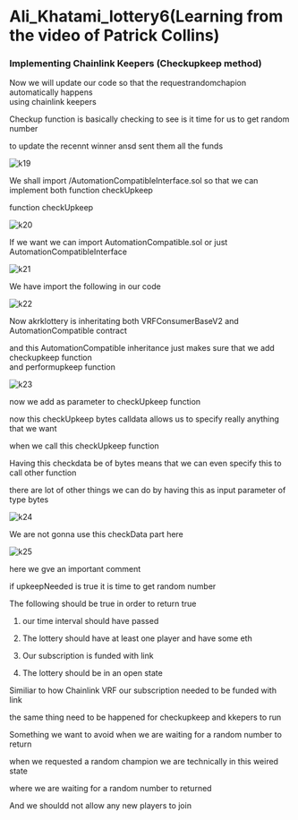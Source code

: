 # Ali_Khatami_lottery6(Learning from the video of Patrick Collins)

### Implementing Chainlink Keepers (Checkupkeep method)

Now we will update our code so that the requestrandomchapion automatically happens <br>
using chainlink keepers <br>


Checkup function is basically checking to see is it time for us to get random number <br>

to update the recennt winner ansd sent them all the funds <br>

![k19](https://github.com/C191068/Ali_Khatami_Lottery6/assets/89090776/64abddf0-f534-48b3-bd39-d664c30d2861)

We shall import  /AutomationCompatibleInterface.sol so that we can implement both function checkUpkeep <br>

function checkUpkeep <br>

![k20](https://github.com/C191068/Ali_Khatami_Lottery6/assets/89090776/0304feec-5a90-445e-b97e-45f936fc0fa3)

If we want we can import AutomationCompatible.sol or just AutomationCompatibleInterface <br>

![k21](https://github.com/C191068/Ali_Khatami_Lottery6/assets/89090776/0f986848-a35d-4db0-9046-2113389ba40a)

We have import the following in our code <br>

![k22](https://github.com/C191068/Ali_Khatami_Lottery6/assets/89090776/f13090db-3141-44b9-bf0c-f8c767179337)

Now akrklottery is inheritating both VRFConsumerBaseV2 and AutomationCompatible contract <br>

and this AutomationCompatible inheritance just makes sure that we add checkupkeep function <br>
and performupkeep function <br>

![k23](https://github.com/C191068/Ali_Khatami_Lottery6/assets/89090776/163f1944-4d29-4398-b64d-9d1276e03f84)

now we add as parameter to checkUpkeep function <br>

now this checkUpkeep bytes calldata allows us to specify really anything that we want <br>

when we call this checkUpkeep function <br>

Having this checkdata be of bytes means that we can even specify this to call other function <br>

there are lot of other things we can do by having this as input parameter of type bytes <br>


![k24](https://github.com/C191068/Ali_Khatami_Lottery6/assets/89090776/3bce0f78-fee8-4a2d-b50f-ed8382355ec1)

We are not gonna use this checkData part here <br>

![k25](https://github.com/C191068/Ali_Khatami_Lottery6/assets/89090776/f6aecf81-7d14-4bf2-aab6-6d879cb244f1)

here we gve an important comment <br>

if upkeepNeeded is true it is time to get random number <br>

The following should be true in order to return true <br>

1. our time interval should have passed <br>

2. The lottery should have at least one player and have some eth <br>

3. Our subscription is funded with link <br>

4. The lottery should be in an open state <br>



Similiar to how Chainlink VRF our subscription needed to be funded with link <br>

the same thing need to be happened for checkupkeep and kkepers to run <br>


Something we want to avoid when we are waiting for a random number to return <br>

when we requested a random champion we are technically in this weired state <br>

where we are waiting for a random number to returned <br>

And we shouldd not allow any new players to join <br>





















